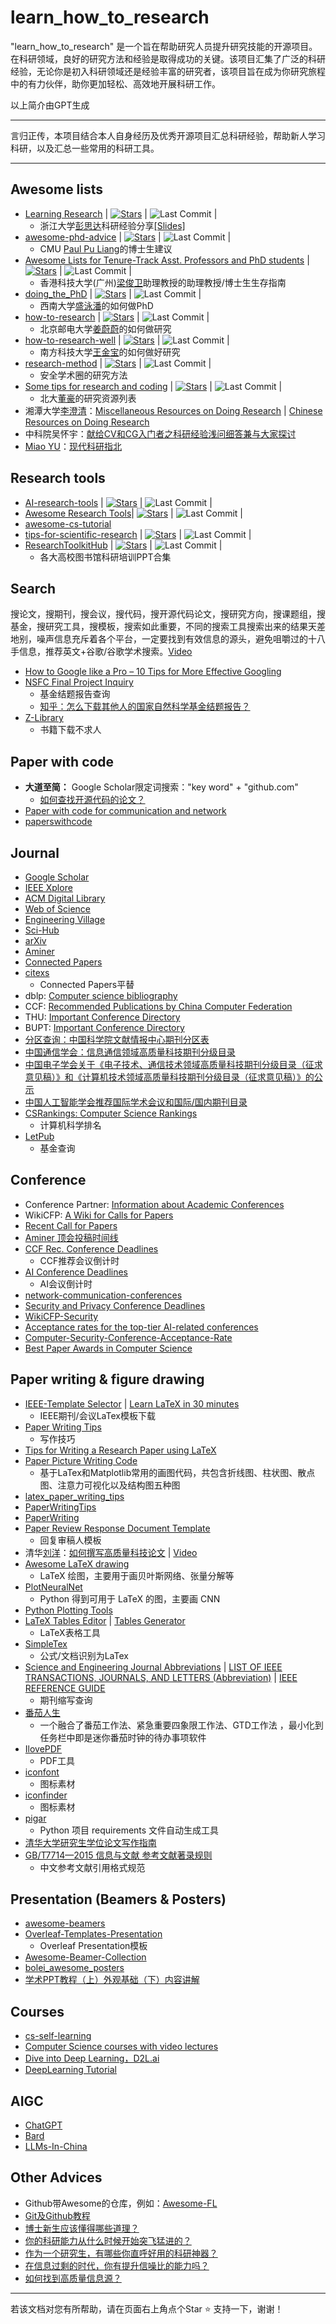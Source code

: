 # learn_how_to_research

"learn_how_to_research" 是一个旨在帮助研究人员提升研究技能的开源项目。在科研领域，良好的研究方法和经验是取得成功的关键。该项目汇集了广泛的科研经验，无论你是初入科研领域还是经验丰富的研究者，该项目旨在成为你研究旅程中的有力伙伴，助你更加轻松、高效地开展科研工作。

以上简介由GPT生成

---

言归正传，本项目结合本人自身经历及优秀开源项目汇总科研经验，帮助新人学习科研，以及汇总一些常用的科研工具。

---

## Awesome lists 

- [Learning Research](https://github.com/pengsida/learning_research) | [![Stars](https://img.shields.io/github/stars/pengsida/learning_research.svg?color=orange)](https://github.com/pengsida/learning_research/stargazers) | ![Last Commit](https://img.shields.io/github/last-commit/pengsida/learning_research?label=&message=Commit) |
  - 浙江大学[彭思达](https://pengsida.net/)科研经验分享[[Slides]](https://pengsida.net/files/how_to_do_research_v3.pdf) 
- [awesome-phd-advice](https://github.com/pliang279/awesome-phd-advice) | [![Stars](https://img.shields.io/github/stars/pliang279/awesome-phd-advice.svg?color=orange)](https://github.com/pliang279/awesome-phd-advice/stargazers) | ![Last Commit](https://img.shields.io/github/last-commit/pliang279/awesome-phd-advice?label=&message=Commit) |
  - CMU [Paul Pu Liang](https://www.cs.cmu.edu/~pliang/)的博士生建议 
- [Awesome Lists for Tenure-Track Asst. Professors and PhD students](https://github.com/JunweiLiang/awesome_lists) | [![Stars](https://img.shields.io/github/stars/JunweiLiang/awesome_lists.svg?color=orange)](https://github.com/JunweiLiang/awesome_lists/stargazers) | ![Last Commit](https://img.shields.io/github/last-commit/JunweiLiang/awesome_lists?label=&message=Commit) |
  - 香港科技大学(广州)[梁俊卫](https://junweiliang.me/)助理教授的助理教授/博士生生存指南 
- [doing_the_PhD](https://github.com/shengyp/doing_the_PhD) | [![Stars](https://img.shields.io/github/stars/shengyp/doing_the_PhD.svg?color=orange)](https://github.com/shengyp/doing_the_PhD/stargazers) | ![Last Commit](https://img.shields.io/github/last-commit/shengyp/doing_the_PhD?label=&message=Commit) |
  - 西南大学[盛泳潘](https://shengyp.github.io/)的如何做PhD 
- [how-to-research](https://github.com/jwwthu/how-to-research) | [![Stars](https://img.shields.io/github/stars/jwwthu/how-to-research.svg?color=orange)](https://github.com/jwwthu/how-to-research/stargazers) | ![Last Commit](https://img.shields.io/github/last-commit/jwwthu/how-to-research?label=&message=Commit) |
  - 北京邮电大学[姜蔚蔚](https://jwwthu.github.io/)的如何做研究
- [how-to-research-well](https://github.com/jinbao-wang/how-to-research-well) | [![Stars](https://img.shields.io/github/stars/jinbao-wang/how-to-research-well.svg?color=orange)](https://github.com/jinbao-wang/how-to-research-well/stargazers) | ![Last Commit](https://img.shields.io/github/last-commit/jinbao-wang/how-to-research-well?label=&message=Commit) |
  - 南方科技大学[王金宝](https://jinbao-wang.github.io/)的如何做好研究 
- [research-method](https://github.com/secdr/research-method) | [![Stars](https://img.shields.io/github/stars/secdr/research-method.svg?color=orange)](https://github.com/secdr/research-method/stargazers) | ![Last Commit](https://img.shields.io/github/last-commit/secdr/research-method?label=&message=Commit) | 
  - 安全学术圈的研究方法
- [Some tips for research and coding](https://github.com/zsdonghao/research-and-coding) | [![Stars](https://img.shields.io/github/stars/zsdonghao/research-and-coding.svg?color=orange)](https://github.com/zsdonghao/research-and-coding/stargazers) | ![Last Commit](https://img.shields.io/github/last-commit/zsdonghao/research-and-coding?label=&message=Commit) | 
  - 北大[董豪](https://zsdonghao.github.io/)的研究资源列表
- 湘潭大学[李澄清](http://chengqingli.com/)：[Miscellaneous Resources on Doing Research](http://www.chengqingli.com/htdr/htdr.htm) | [Chinese Resources on Doing Research](http://chengqingli.com/htwrp_c/_htdr_c.htm)
- 中科院吴怀宇：[献给CV和CG入门者之科研经验浅问细答兼与大家探讨](http://ouc.ai/zhenghaiyong/courses/cv/2015spring/readings/research_experience.pdf)
- [Miao YU](https://yufree.cn/)：[现代科研指北](https://github.com/yufree/sciguide)



## Research tools
- [AI-research-tools](https://github.com/bighuang624/AI-research-tools) | [![Stars](https://img.shields.io/github/stars/bighuang624/AI-research-tools.svg?color=orange)](https://github.com/bighuang624/AI-research-tools/stargazers) | ![Last Commit](https://img.shields.io/github/last-commit/bighuang624/AI-research-tools?label=&message=Commit) |  
- [Awesome Research Tools](https://github.com/emptymalei/awesome-research)| [![Stars](https://img.shields.io/github/stars/emptymalei/awesome-research.svg?color=orange)](https://github.com/emptymalei/awesome-research/stargazers) | ![Last Commit](https://img.shields.io/github/last-commit/emptymalei/awesome-research?label=&message=Commit) |  
- [awesome-cs-tutorial](https://github.com/sanbuphy/awesome-cs-tutorial)
- [tips-for-scientific-research](https://github.com/tzxiang/tips-for-scientific-research) | [![Stars](https://img.shields.io/github/stars/tzxiang/tips-for-scientific-research.svg?color=orange)](https://github.com/tzxiang/tips-for-scientific-research/stargazers) | ![Last Commit](https://img.shields.io/github/last-commit/tzxiang/tips-for-scientific-research?label=&message=Commit) |
- [ResearchToolkitHub](https://github.com/Xuezhenggdut/ResearchToolkitHub) | [![Stars](https://img.shields.io/github/stars/Xuezhenggdut/ResearchToolkitHub.svg?color=orange)](https://github.com/Xuezhenggdut/ResearchToolkitHub/stargazers) | ![Last Commit](https://img.shields.io/github/last-commit/Xuezhenggdut/ResearchToolkitHub?label=&message=Commit) |
  - 各大高校图书馆科研培训PPT合集

## Search

搜论文，搜期刊，搜会议，搜代码，搜开源代码论文，搜研究方向，搜课题组，搜基金，搜研究工具，搜模板，搜索如此重要，不同的搜索工具搜索出来的结果天差地别，噪声信息充斥着各个平台，一定要找到有效信息的源头，避免咀嚼过的十八手信息，推荐英文+谷歌/谷歌学术搜索。[Video](https://www.bilibili.com/video/BV1yw411F7J1/?spm_id_from=333.337.search-card.all.click)

- [How to Google like a Pro – 10 Tips for More Effective Googling](https://www.freecodecamp.org/chinese/news/how-to-google-like-a-pro-10-tips-for-effective-googling/)
- [NSFC Final Project Inquiry](https://kd.nsfc.cn/)
  - 基金结题报告查询
  - [知乎：怎么下载其他人的国家自然科学基金结题报告？](https://www.zhihu.com/question/58311059)
- [Z-Library](https://zh.z-lib.gs/)
  - 书籍下载不求人

## Paper with code
- **大道至简：** Google Scholar限定词搜索："key word" + "github.com"
  - [如何查找开源代码的论文？](https://zhuanlan.zhihu.com/p/668676450)
- [Paper with code for communication and network](https://github.com/Xuezhenggdut/Paper_with_code_for_communication_and_network)
- [paperswithcode](https://paperswithcode.com/)

## Journal
- [Google Scholar](https://scholar.google.com/)
- [IEEE Xplore](https://ieeexplore.ieee.org/Xplore/home.jsp)
- [ACM Digital Library](https://dl.acm.org/)
- [Web of Science](https://webofscience.clarivate.cn/wos/alldb/basic-search)
- [Engineering Village](https://www.engineeringvillage.com/home.url)
- [Sci-Hub](https://sci-hub.se/)
- [arXiv](https://arxiv.org/)
- [Aminer](https://www.aminer.cn/)
- [Connected Papers](https://www.connectedpapers.com/)
- [citexs](https://www.citexs.com/)
  - Connected Papers平替
- dblp: [Computer science bibliography](https://dblp.org/)
- CCF: [Recommended Publications by China Computer Federation](https://www.ccf.org.cn/Academic_Evaluation/By_category/)
- THU: [Important Conference Directory](https://www.sist.tsinghua.edu.cn/__local/0/E3/67/303DEC8D1B54395036E70EECAF6_AD515DFB_5643C0.pdf?e=.pdf)
- BUPT: [Important Conference Directory](https://sice.bupt.edu.cn/kxyj/zyhylb.htm)
- [分区查询：中国科学院文献情报中心期刊分区表](https://www.fenqubiao.com/Default.aspx)
- [中国通信学会：信息通信领域高质量科技期刊分级目录](https://www.china-cic.cn/Detail/24/3234/3234)
- [中国电子学会关于《电子技术、通信技术领域高质量科技期刊分级目录（征求意见稿）》和《计算机技术领域高质量科技期刊分级目录（征求意见稿）》的公示](https://www.cie.org.cn/list_43/11070.html)
- [中国人工智能学会推荐国际学术会议和国际/国内期刊目录](https://www.caai.cn/index.php?s=/home/article/detail/id/3445.html)
- [CSRankings: Computer Science Rankings](https://csrankings.org/#/index?all&us)
  - 计算机科学排名
- [LetPub](https://www.letpub.com.cn/)
  - 基金查询

## Conference
- Conference Partner: [Information about Academic Conferences](https://www.myhuiban.com/)
- WikiCFP: [A Wiki for Calls for Papers](http://www.wikicfp.com/cfp/)
- [Recent Call for Papers](http://47.122.22.223/index.jsp)
- [Aminer 顶会投稿时间线](https://www.aminer.cn/conf)
- [CCF Rec. Conference Deadlines](https://ccfddl.github.io/)
  - CCF推荐会议倒计时
- [AI Conference Deadlines](https://aideadlin.es/?sub=ML,NLP,DM,KR,CV,CG,RO,SP,AP,HCI)
  - AI会议倒计时
- [network-communication-conferences](https://github.com/jwwthu/network-communication-conferences)
- [Security and Privacy Conference Deadlines](https://sec-deadlines.github.io/)
- [WikiCFP-Security](http://wikicfp.com/cfp/call?conference=security&skip=1)
- [Acceptance rates for the top-tier AI-related conferences](https://github.com/lixin4ever/Conference-Acceptance-Rate)
- [Computer-Security-Conference-Acceptance-Rate](https://github.com/liupuz/Computer-Security-Conference-Acceptance-Rate)
- [Best Paper Awards in Computer Science](https://jeffhuang.com/best_paper_awards/)

## Paper writing & figure drawing
- [IEEE-Template Selector](https://template-selector.ieee.org/secure/templateSelector/publicationType) | [Learn LaTeX in 30 minutes](https://cn.overleaf.com/learn/latex/Learn_LaTeX_in_30_minutes)
  - IEEE期刊/会议LaTex模板下载
- [Paper Writing Tips](https://github.com/MLNLP-World/Paper-Writing-Tips)
  - 写作技巧 
- [Tips for Writing a Research Paper using LaTeX](https://github.com/guanyingc/latex_paper_writing_tips)
- [Paper Picture Writing Code](https://github.com/MLNLP-World/Paper-Picture-Writing-Code)
  - 基于LaTex和Matplotlib常用的画图代码，共包含折线图、柱状图、散点图、注意力可视化以及结构图五种图
- [latex_paper_writing_tips](https://github.com/guanyingc/latex_paper_writing_tips)
- [PaperWritingTips](https://github.com/cooelf/PaperWritingTips)
- [PaperWriting](https://github.com/wangdongdut/PaperWriting)
- [Paper Review Response Document Template](https://www.overleaf.com/latex/templates/paper-review-response-document-template/tjxscwvdzjmc)
  - 回复审稿人模板
- 清华[刘洋](https://nlp.csai.tsinghua.edu.cn/~ly/)：[如何撰写高质量科技论文](https://nlp.csai.tsinghua.edu.cn/~ly/talks/cwmt14_tut.pdf) | [Video](https://mp.weixin.qq.com/s/IMW_Z2v_HBAemYuI_kjUjg)
- [Awesome LaTeX drawing](https://github.com/xinychen/awesome-latex-drawing)
  - LaTeX 绘图，主要用于画贝叶斯网络、张量分解等
- [PlotNeuralNet](https://github.com/HarisIqbal88/PlotNeuralNet)
  - Python 得到可用于 LaTeX 的图，主要画 CNN
- [Python Plotting Tools](https://github.com/guanyingc/python_plot_utils)
- [LaTeX Tables Editor](https://www.latex-tables.com/) | [Tables Generator](https://www.tablesgenerator.com/)
  - LaTeX表格工具
- [SimpleTex](https://simpletex.cn/)
  - 公式/文档识别为LaTex
- [Science and Engineering Journal Abbreviations](https://woodward.library.ubc.ca/woodward/research-help/journal-abbreviations/) | [LIST OF IEEE TRANSACTIONS, JOURNALS, AND LETTERS (Abbreviation)](https://ncr.mae.ufl.edu/procedures/tjmnames.pdf) | [IEEE REFERENCE GUIDE](https://journals.ieeeauthorcenter.ieee.org/wp-content/uploads/sites/7/IEEE_Reference_Guide.pdf)
  - 期刊缩写查询
- [番茄人生](https://www.tomatolist.com/)
  - 一个融合了番茄工作法、紧急重要四象限工作法、GTD工作法 ，最小化到任务栏中即是迷你番茄时钟的待办事项软件
- [IlovePDF](https://www.ilovepdf.com/)
  - PDF工具
- [iconfont](https://www.iconfont.cn/?spm=a313x.7781069.1998910419.d4d0a486a)
  - 图标素材
- [iconfinder](https://www.iconfinder.com/)
  - 图标素材
- [pigar](https://github.com/Damnever/pigar)
  - Python 项目 requirements 文件自动生成工具
- [清华大学研究生学位论文写作指南](https://www.dhs.tsinghua.edu.cn/wp-content/uploads/2023/12/2024031107044595.pdf)
- [GB/T7714—2015 信息与文献 参考文献著录规则](https://lib.tsinghua.edu.cn/wj/GBT7714-2015.pdf)
  - 中文参考文献引用格式规范

## Presentation (Beamers & Posters)
- [awesome-beamers](https://github.com/XiangyunHuang/awesome-beamers)
- [Overleaf-Templates-Presentation](https://www.overleaf.com/latex/templates/tagged/presentation)
  - Overleaf Presentation模板
- [Awesome-Beamer-Collection](https://github.com/lemoxiao/Awesome-Beamer-Collection)
- [bolei_awesome_posters](https://github.com/zhoubolei/bolei_awesome_posters)
- [学术PPT教程（上）外观基础（下）内容讲解](http://chengqingli.com/htwrp_c/Mima-Academic-PPT-CN.pdf)

## Courses
- [cs-self-learning](https://github.com/PKUFlyingPig/cs-self-learning)
- [Computer Science courses with video lectures](https://github.com/Developer-Y/cs-video-courses)
- [Dive into Deep Learning，D2L.ai](https://github.com/d2l-ai/d2l-zh)
- [DeepLearning Tutorial](https://github.com/Mikoto10032/DeepLearning)

## AIGC
- [ChatGPT](https://chat.openai.com/)
- [Bard](https://bard.google.com/chat) 
- [LLMs-In-China](https://github.com/wgwang/LLMs-In-China)

## Other Advices
- Github带Awesome的仓库，例如：[Awesome-FL](https://github.com/youngfish42/Awesome-FL)
- [Git及Github教程](https://www.github-zh.com/post/git-tutorial)
- [博士新生应该懂得哪些道理？](https://www.zhihu.com/question/338503201/answer/3251327758)
- [你的科研能力从什么时候开始突飞猛进的？](https://www.zhihu.com/question/524855881/answer/2819447733)
- [作为一个研究生，有哪些你直呼好用的科研神器？](https://www.zhihu.com/question/484596211)
- [在信息过剩的时代，你有提升信噪比的能力吗？](https://zhuanlan.zhihu.com/p/358348827)
- [如何找到高质量信息源？](https://mp.weixin.qq.com/s/TkVtanL_8ySXapyXB034qQ)

---
若该文档对您有所帮助，请在页面右上角点个Star :star: 支持一下，谢谢！